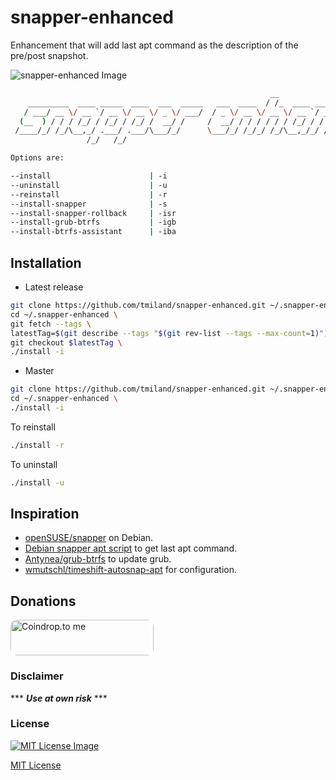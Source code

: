 # snapper-enhanced

Enhancement that will add last apt command as the description of the pre/post snapshot.

![snapper-enhanced Image](https://tmiland.github.io/snapper-enhanced/res/snapper-enhanced.png)

```bash
                                                          __                              __
    _________  ____ _____  ____  ___  _____   ___  ____  / /_  ____ _____  ________  ____/ /
   / ___/ __ \/ __ `/ __ \/ __ \/ _ \/ ___/  / _ \/ __ \/ __ \/ __ `/ __ \/ ___/ _ \/ __  / 
  (__  ) / / / /_/ / /_/ / /_/ /  __/ /     /  __/ / / / / / / /_/ / / / / /__/  __/ /_/ /  
 /____/_/ /_/\__,_/ .___/ .___/\___/_/      \___/_/ /_/_/ /_/\__,_/_/ /_/\___/\___/\__,_/   
                 /_/   /_/                                                                     

Options are:

--install                      | -i
--uninstall                    | -u
--reinstall                    | -r
--install-snapper              | -s
--install-snapper-rollback     | -isr
--install-grub-btrfs           | -igb
--install-btrfs-assistant      | -iba
```
## Installation
- Latest release
```bash
git clone https://github.com/tmiland/snapper-enhanced.git ~/.snapper-enhanced \
cd ~/.snapper-enhanced \
git fetch --tags \
latestTag=$(git describe --tags "$(git rev-list --tags --max-count=1)") \
git checkout $latestTag \
./install -i
```

- Master
```bash
git clone https://github.com/tmiland/snapper-enhanced.git ~/.snapper-enhanced \
cd ~/.snapper-enhanced \
./install -i
```

To reinstall
```bash
./install -r
```

To uninstall
```bash
./install -u
```

## Inspiration
- [openSUSE/snapper](https://github.com/openSUSE/snapper) on Debian.
- [Debian snapper apt script](https://gist.github.com/imthenachoman/f722f6d08dfb404fed2a3b2d83263118) to get last apt command.
- [Antynea/grub-btrfs](https://github.com/Antynea/grub-btrfs) to update grub.
- [wmutschl/timeshift-autosnap-apt](https://github.com/wmutschl/timeshift-autosnap-apt) for configuration.

## Donations
<a href="https://coindrop.to/tmiland" target="_blank"><img src="https://coindrop.to/embed-button.png" style="border-radius: 10px; height: 57px !important;width: 229px !important;" alt="Coindrop.to me"></img></a>

### Disclaimer 

*** ***Use at own risk*** ***

### License

[![MIT License Image](https://upload.wikimedia.org/wikipedia/commons/thumb/0/0c/MIT_logo.svg/220px-MIT_logo.svg.png)](https://tmiland.github.io/snapper-enhanced/LICENSE)

[MIT License](https://tmiland.github.io/snapper-enhanced/LICENSE)